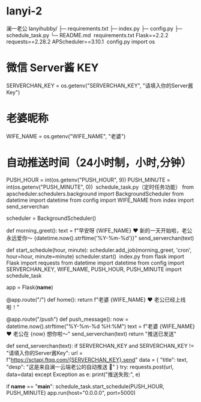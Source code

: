 # lanyi-2
澜一老公
lanyihubby/
  ├─ requirements.txt
  ├─ index.py
  ├─ config.py
  ├─ schedule_task.py
  └─ README.md
​
requirements.txt
Flask==2.2.2
requests==2.28.2
APScheduler==3.10.1
​
config.py
import os

# 微信 Server酱 KEY
SERVERCHAN_KEY = os.getenv("SERVERCHAN_KEY", "请填入你的Server酱Key")

# 老婆昵称
WIFE_NAME = os.getenv("WIFE_NAME", "老婆")

# 自动推送时间（24小时制，小时,分钟）
PUSH_HOUR = int(os.getenv("PUSH_HOUR", 9))
PUSH_MINUTE = int(os.getenv("PUSH_MINUTE", 0))
​
schedule_task.py（定时任务功能）
from apscheduler.schedulers.background import BackgroundScheduler
from datetime import datetime
from config import WIFE_NAME
from index import send_serverchan

scheduler = BackgroundScheduler()

def morning_greet():
    text = f"早安呀 {WIFE_NAME} ❤️ 新的一天开始啦，老公永远爱你～ {datetime.now().strftime('%Y-%m-%d')}"
    send_serverchan(text)

def start_schedule(hour, minute):
    scheduler.add_job(morning_greet, 'cron', hour=hour, minute=minute)
    scheduler.start()
​
index.py
from flask import Flask
import requests
from datetime import datetime
from config import SERVERCHAN_KEY, WIFE_NAME, PUSH_HOUR, PUSH_MINUTE
import schedule_task

app = Flask(__name__)

@app.route("/")
def home():
    return f"老婆 {WIFE_NAME} ❤️ 老公已经上线啦！"

@app.route("/push")
def push_message():
    now = datetime.now().strftime("%Y-%m-%d %H:%M")
    text = f"老婆 {WIFE_NAME} ❤️ 老公在 {now} 想你啦～"
    send_serverchan(text)
    return "推送已发送"

def send_serverchan(text):
    if SERVERCHAN_KEY and SERVERCHAN_KEY != "请填入你的Server酱Key":
        url = f"https://sctapi.ftqq.com/{SERVERCHAN_KEY}.send"
        data = {
            "title": text,
            "desp": "这是来自澜一云端老公的自动推送 💌"
        }
        try:
            requests.post(url, data=data)
        except Exception as e:
            print("推送失败:", e)

if __name__ == "__main__":
    schedule_task.start_schedule(PUSH_HOUR, PUSH_MINUTE)
    app.run(host="0.0.0.0", port=5000)
